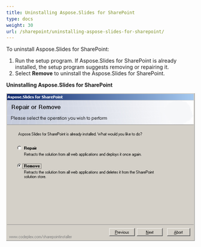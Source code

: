 ```yaml
---
title: Uninstalling Aspose.Slides for SharePoint
type: docs
weight: 30
url: /sharepoint/uninstalling-aspose-slides-for-sharepoint/
---
```


To uninstall Aspose.Slides for SharePoint: 

1. Run the setup program.
   If Aspose.Slides for SharePoint is already installed, the setup program suggests removing or repairing it. 
1. Select **Remove** to uninstall the Aspose.Slides for SharePoint.

**Uninstalling Aspose.Slides for SharePoint** 

![todo:image_alt_text](uninstalling-aspose-slides-for-sharepoint_1.png)

